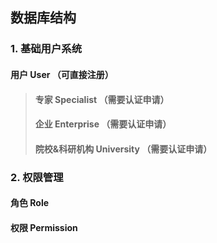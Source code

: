 ## 数据库结构  
### 1. 基础用户系统  
#### 用户 User （可直接注册）  
> #### 专家 Specialist （需要认证申请）  
> #### 企业 Enterprise （需要认证申请）  
> #### 院校&科研机构 University （需要认证申请）  
### 2. 权限管理  
#### 角色 Role  
#### 权限 Permission  